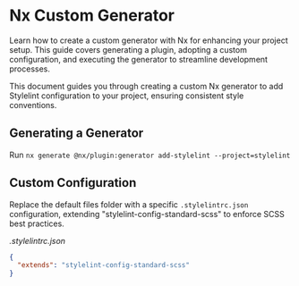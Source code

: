 # Nx Custom Generator
Learn how to create a custom generator with Nx for enhancing your project setup. This guide covers generating a plugin, adopting a custom configuration, and executing the generator to streamline development processes.

This document guides you through creating a custom Nx generator to add Stylelint configuration to your project, ensuring consistent style conventions.


## Generating a Generator

Run `nx generate @nx/plugin:generator add-stylelint --project=stylelint`


## Custom Configuration

Replace the default files folder with a specific `.stylelintrc.json` configuration, extending "stylelint-config-standard-scss" to enforce SCSS best practices.

_.stylelintrc.json_
```json
{
  "extends": "stylelint-config-standard-scss"
}
```

